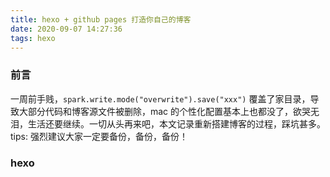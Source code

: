 ```yaml
---
title: hexo + github pages 打造你自己的博客
date: 2020-09-07 14:27:36
tags: hexo
---
```


### 前言
一周前手贱，`spark.write.mode("overwrite").save("xxx")` 覆盖了家目录，导致大部分代码和博客源文件被删除，mac 的个性化配置基本上也都没了，欲哭无泪，生活还要继续。一切从头再来吧，本文记录重新搭建博客的过程，踩坑甚多。
tips: 强烈建议大家一定要备份，备份，备份！
<!--more-->

### hexo 
